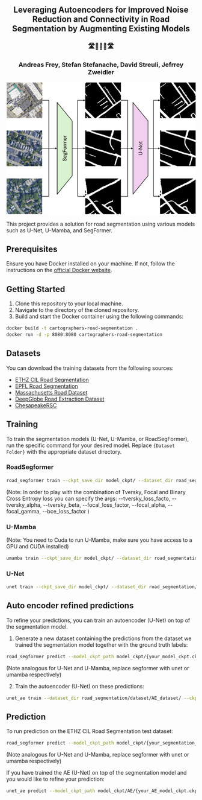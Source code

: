 <div align='center'>
  <h2 align="center"> Leveraging Autoencoders for Improved Noise Reduction and Connectivity in
Road Segmentation by Augmenting Existing Models</h2>
  <h3 align="center"> 🛣️🚙🚗🚕🛣️ <h3 align="center">Andreas Frey, Stefan Stefanache, David Streuli, Jefrrey Zweidler</h3>  
</h3>    
  <img title="Teaser" alt="Teaser" src="assets/teaser.png">
</div>

This project provides a solution for road segmentation using various models such as U-Net, U-Mamba, and SegFormer.

## Prerequisites

Ensure you have Docker installed on your machine. If not, follow the instructions on the [official Docker website](https://docs.docker.com/get-docker/).

## Getting Started

1. Clone this repository to your local machine.
2. Navigate to the directory of the cloned repository.
3. Build and start the Docker container using the following commands:

```bash
docker build -t cartographers-road-segmentation .
docker run -d -p 8080:8080 cartographers-road-segmentation
```

## Datasets

You can download the training datasets from the following sources:

- [ETHZ CIL Road Segmentation](https://www.kaggle.com/competitions/ethz-cil-road-segmentation-2024/data)
- [EPFL Road Segmentation](https://www.aicrowd.com/challenges/epfl-ml-road-segmentation#dataset)
- [Massachusetts Road Dataset](https://www.kaggle.com/datasets/balraj98/massachusetts-roads-dataset)
- [DeepGlobe Road Extraction Dataset](https://www.kaggle.com/datasets/balraj98/deepglobe-road-extraction-dataset)
- [ChesapeakeRSC](https://huggingface.co/datasets/torchgeo/ChesapeakeRSC/tree/main)

## Training

To train the segmentation models (U-Net, U-Mamba, or RoadSegFormer), run the specific command for your desired model. Replace `{Dataset Folder}` with the appropriate dataset directory.

### RoadSegformer

```bash
road_segformer train --ckpt_save_dir model_ckpt/ --dataset_dir road_segmentation/dataset/{ETHZ CIL Road Segmentation Folder}  --epfl_dataset_dir road_segmentation/dataset/{EPFL Road Segmentation Folder} --deepglobe_dataset_dir road_segmentation/dataset/{DeepGlobe Folder} --chesa_dataset_dir road_segmentation/dataset/{ChesapeakeRSC Folder} --mass_dataset_dir road_segmentation/dataset/{Massachusetts Road Dataset folder}
```

(Note: In order to play with the combination of Tversky, Focal and Binary Cross Entropy loss you can specify the args: --tversky_loss_facto, --tversky_alpha, --tversky_beta, --focal_loss_factor, --focal_alpha, --focal_gamma, --bce_loss_factor )

### U-Mamba

(Note: You need to Cuda to run U-Mamba, make sure you have access to a GPU and CUDA installed)

```bash
umamba train --ckpt_save_dir model_ckpt/ --dataset_dir road_segmentation/dataset/{ETHZ CIL Road Segmentation Folder}  --epfl_dataset_dir road_segmentation/dataset/{EPFL Road Segmentation Folder} --deepglobe_dataset_dir road_segmentation/dataset/{DeepGlobe Folder} --chesa_dataset_dir road_segmentation/dataset/{ChesapeakeRSC Folder} --mass_dataset_dir road_segmentation/dataset/{Massachusetts Road Dataset folder}
```

### U-Net

```bash
unet train --ckpt_save_dir model_ckpt/ --dataset_dir road_segmentation/dataset/{ETHZ CIL Road Segmentation Folder}  --epfl_dataset_dir road_segmentation/dataset/{EPFL Road Segmentation Folder} --deepglobe_dataset_dir road_segmentation/dataset/{DeepGlobe Folder} --chesa_dataset_dir road_segmentation/dataset/{ChesapeakeRSC Folder} --mass_dataset_dir road_segmentation/dataset/{Massachusetts Road Dataset folder}
```

## Auto encoder refined predictions

To refine your predictions, you can train an autoencoder (U-Net) on top of the segmentation model.

1. Generate a new dataset containing the predictions from the dataset we trained the segmentation model together with the ground truth labels:

```bash
road_segformer predict --model_ckpt_path model_ckpt/{your_model_ckpt.ckpt} --ethz_input_dir road_segmentation/dataset/{ETHZ CIL Road Segmentation Folder}  --epfl_dataset_dir road_segmentation/dataset/{EPFL Road Segmentation Folder} --deepglobe_dataset_dir road_segmentation/dataset/{DeepGlobe Folder} --chesa_dataset_dir road_segmentation/dataset/{ChesapeakeRSC Folder} --mass_dataset_dir road_segmentation/dataset/{Massachusetts Road Dataset folder} --prediction_output_dir road_segmentation/dataset/AE_dataset/ --create_autoencoder_dataset True
```

(Note analogous for U-Net and U-Mamba, replace segformer with unet or umamba respectively)

2. Train the autoencoder (U-Net) on these predictions:

```bash
unet_ae train --dataset_dir road_segmentation/dataset/AE_dataset/ --ckpt_save_dir model_ckpt/AE
```

## Prediction

To run prediction on the ETHZ CIL Road Segmentation test dataset:

```bash
road_segformer predict --model_ckpt_path model_ckpt/{your_segmentation_model_ckpt.ckpt}  --ethz_input_dir road_segmentation/dataset/{ETHZ CIL Road Segmentation Folder}/test --prediction_output_dir predictions
```

(Note analogous for U-Net and U-Mamba, replace segformer with unet or umamba respectively)

If you have trained the AE (U-Net) on top of the segmentation model and you would like to refine your prediction:

```bash
unet_ae predict --model_ckpt_path model_ckpt/AE/{your_AE_model_ckpt.ckpt} --input_dir predictions --prediction_output_dir AE_predictions
```
